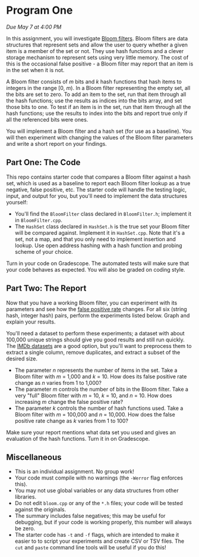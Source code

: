 # Program One

_Due May 7 at 4:00 PM_

In this assignment, you will investigate [Bloom filters][bf].  Bloom filters are
data structures that represent sets  and allow the user to query whether a given
item is a member of the set or not. They use hash functions and a clever storage
mechanism to  represent sets  using very little memory.  The cost of this is the
occasional false positive - a Bloom filter may report that an item is in the set
when it is not.

A Bloom filter consists of  _m_ bits  and _k_ hash functions  that hash items to
integers  in the range [0, _m_).  In a Bloom filter  representing the empty set,
all the bits are set to zero.  To add an item to the set,  run that item through
all the hash functions;  use the results as indices into the bits array, and set
those bits to one.  To test if an item is in the set,  run that item through all
the hash functions;  use the results to index into the bits and report true only
if all the referenced bits were ones.

You will implement  a Bloom filter  and a hash set (for use as a baseline).  You
will then experiment with changing the values of the Bloom filter parameters and
write a short report on your findings.


## Part One: The Code

This repo contains starter code that compares a Bloom filter against a hash set,
which  is used  as a baseline  to report  each  Bloom  filter  lookup  as a true
negative,  false positive, etc.  The starter code will handle the testing logic,
input,  and output  for you,  but you'll need  to implement the  data structures
yourself:

- You'll find the `BloomFilter` class declared in `BloomFilter.h`;  implement it
  in `BloomFilter.cpp`.
- The `HashSet` class  declared in `HashSet.h` is the true set your Bloom filter
  will be compared against. Implement it in `HashSet.cpp`. Note that it's a set,
  not a map, and that you only need to implement insertion and lookup.  Use open
  address hashing with a hash function and probing scheme of your choice.

Turn in your code  on Gradescope.  The automated tests  will make sure that your
code behaves as expected.  You will also be graded on coding style.


## Part Two: The Report

Now that you have a working Bloom filter, you can experiment with its parameters
and see how the  [false positive rate][fp]  changes.  For all six  (string hash,
integer hash)  pairs,  perform the experiments  listed below.  Graph and explain
your results.

You'll need a dataset to perform these experiments; a dataset with about 100,000
unique strings  should give you good results  and still run quickly.  The  [IMDb
datasets][db] are a good option, but you'll want to preprocess them to extract a
single column, remove duplicates, and extract a subset of the desired size.

- The parameter  _n_  represents  the number of items  in the set.  Take a Bloom
  filter with _m_ = 1,000 and _k_ = 10. How does its false positive rate  change
  as _n_ varies from 1 to 1,000?
- The parameter _m_ controls the number of bits in the Bloom filter. Take a very
  "full" Bloom filter with _m_ = 10, _k_ = 10, and _n_ = 10. How does increasing
  _m_ change the false positive rate?
- The parameter _k_  controls the number  of hash  functions used.  Take a Bloom
  filter with _m_ = 100,000 and _n_ = 10,000.  How does the  false positive rate
  change as _k_ varies from 1 to 100?

Make sure your report mentions what data set you used and gives an evaluation of
the hash functions.  Turn it in on Gradescope.


## Miscellaneous

- This is an individual assignment.  No group work!
- Your code must compile with no warnings (the `-Werror` flag enforces this).
- You may not use global variables or any data structures from other libraries.
- Do not edit  `bloom.cpp`  or any of the `*.h` files;  your code will be tested
  against the originals.
- The summary includes false negatives; this may be useful for debugging, but if
  your code is working properly, this number will always be zero.
- The starter code has `-t` and `-f` flags, which are intended to make it easier
  to to script your experiments  and create  CSV  or  TSV  files.  The `cut` and
  `paste` command line tools will be useful if you do this!


[bf]: https://en.wikipedia.org/wiki/Bloom_filter
[fp]: https://en.wikipedia.org/wiki/Evaluation_of_binary_classifiers
[db]: https://datasets.imdbws.com/
